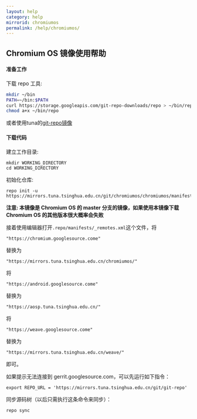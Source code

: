 ```yaml
---
layout: help
category: help
mirrorid: chromiumos
permalink: /help/chromiumos/
---
```


## Chromium OS 镜像使用帮助

#### 准备工作

下载 repo 工具:

```bash
mkdir ~/bin
PATH=~/bin:$PATH
curl https://storage.googleapis.com/git-repo-downloads/repo > ~/bin/repo
chmod a+x ~/bin/repo
```

或者使用tuna的[git-repo镜像](https://mirrors.tuna.tsinghua.edu.cn/help/git-repo/)

#### 下载代码

建立工作目录:

```
mkdir WORKING_DIRECTORY
cd WORKING_DIRECTORY
```

初始化仓库:

```
repo init -u https://mirrors.tuna.tsinghua.edu.cn/git/chromiumos/chromiumos/manifest
```

**注意: 本镜像是 Chromium OS 的 master 分支的镜像，如果使用本镜像下载 Chromium OS 的其他版本很大概率会失败**

接着使用编辑器打开`.repo/manifests/_remotes.xml`这个文件，将

```
"https://chromium.googlesource.come"
```

替换为

```
"https://mirrors.tuna.tsinghua.edu.cn/chromiumos/"
```

将

```
"https://android.googlesource.come"
```

替换为

```
"https://aosp.tuna.tsinghua.edu.cn/"
```

将

```
"https://weave.googlesource.come"
```

替换为

```
"https://mirrors.tuna.tsinghua.edu.cn/weave/"
```

即可。


如果提示无法连接到 gerrit.googlesource.com，可以先运行如下指令：

```
export REPO_URL = 'https://mirrors.tuna.tsinghua.edu.cn/git/git-repo'
```

同步源码树（以后只需执行这条命令来同步）：

```
repo sync
```
